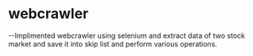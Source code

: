 # webcrawler

--Implimented webcrawler using selenium and extract data of two stock market and save it into skip list and perform various operations.
